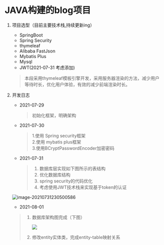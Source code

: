# JAVA构建的blog项目

1. 项目选型（目前主要技术栈,持续更新ing）
    * SpringBoot
    * Spring Security
    * thymeleaf
    * Alibaba FastJson
    * Mybatis Plus
    * Mysql
   * JWT(2021-07-31 考虑添加)
   > 本段采用thymeleaf模板引擎开发，采用服务器渲染的方法，减少用户等待时长，优化用户体验，有效的减少前端渲染时长。
2. 开发日志
   + 2021-07-29

     > 初始化框架，明确架构

    + 2021-07-30

      > 1.使用 Spring security框架</br>
      > 2.使用 mybatis plus框架</br>
      > 3.使用BCryptPasswordEncoder加密密码</br>

   - 2021-07-31

     > 1. 数据库层实现如下图所示的表结构
     > 2. 优化数据库结构
     > 3. spring security的代码优化
     > 4. 考虑使用JWT技术栈来实现基于token的认证

   

   ![image-20210731230500586](https://i.loli.net/2021/07/31/Ube8LM6CqHrTXz7.png)
   
   - 2021-08-01
   
   > 1. 数据库架构图完成（下图）
   >
   >    ![](https://files.catbox.moe/skbjou.png)
   >
   > 2. 修改entity实体类，完成entity-table映射关系

